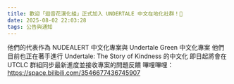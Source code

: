 ```yaml
---
title: 歡迎「迴音花漢化組」正式加入 UNDERTALE 中文在地化社群！🎉
date: 2025-08-02 22:03:28
tags: 公告與通知
---
```


他們的代表作為 NUDEALERT 中文化專案與 Undertale Green 中文化專案
他們目前也正在著手進行 Undertale: The Story of Kindness 的中文化
即日起將會在 UTCLC 群組同步最新進度並接收專案的問題反饋
嗶哩嗶哩：https://space.bilibili.com/3546677436745907